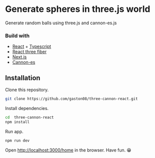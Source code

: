 # Generate spheres in three.js world

Generate random balls using three.js and cannon-es.js

### Build with
- [React](https://react.dev/) + [Typescript](https://www.typescriptlang.org/)
- [React three fiber](https://docs.pmnd.rs/react-three-fiber/getting-started/introduction)
- [Next.js](https://nextjs.org/)
- [Cannon-es](https://github.com/pmndrs/cannon-es)

## Installation

Clone this repository.

```bash
git clone https://github.com/gaston08/three-cannon-react.git
```
Install dependencies.
```bash
cd  three-cannon-react
npm install
```

Run app.
```bash
npm run dev
```
Open [http://localhost:3000/home](http://localhost:3000/home) in the browser.
Have fun. 😁
